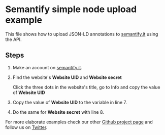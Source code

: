 # Semantify simple node upload example

This file shows how to upload JSON-LD annotations to [semantify.it](https://semantify.it) using the API.

## Steps
1. Make an account on [semantify.it](https://semantify.it).
2. Find the website's **Website UID** and **Website secret**

   Click the three dots in the website's title, go to Info and copy the value of **Website UID**
3. Copy the value of **Website UID** to the variable in line 7.

4. Do the same for **Website secret** with line 8.

For more elaborate examples check our other [Github project page](https://github.com/semantifyit) and follow us on [Twitter](https://twitter.com/semantifyit).
